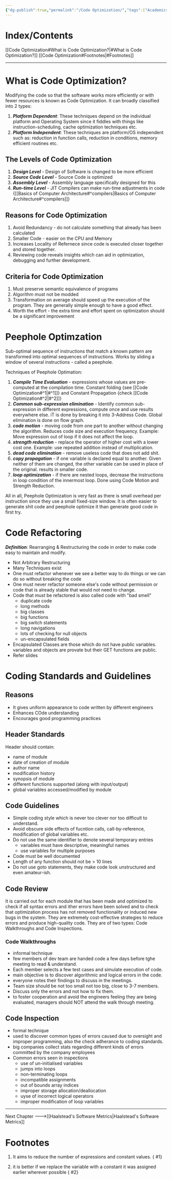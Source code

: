 ```yaml
---
{"dg-publish":true,"permalink":"/Code Optimization/","tags":["Academics","Software-Development"]}
---
```


# Index/Contents
[[Code Optimization#What is Code Optimization?\|#What is Code Optimization?]]
[[Code Optimization#Footnotes\|#Footnotes]]

-----
# What is Code Optimization?
Modifying the code so that the software works more efficiently or with fewer resources is known as Code Optimization.
It can broadly classified into 2 types:
1. ***Platform Dependent***: These techniques depend on the individual platform and Operating System since it fiddles with things like instruction-scheduling, cache optimization techniques etc.
2. ***Platform Independent***: These techniques are platform/OS independent such as: reduction in function calls, reduction in conditions, memory efficient routines etc.

## The Levels of Code Optimization
1. ***Design Level*** - Design of Software is changed to be more efficient
2. ***Source Code Level*** - Source Code is optimized
3. ***Assembly Level*** - Assembly language specifically designed for this
4. ***Run-time Level*** - JIT Compilers can make run-time adjustments in code {[[Basics of Computer Architecture#^compilers\|Basics of Computer Architecture#^compilers]]}

## Reasons for Code Optimization
1. Avoid Redundancy - do not calculate something that already has been calculated
2. Smaller Code - easier on the CPU and Memory
3. Increases Locality of Refernece since code is executed closer together and stored together.
4. Reviewing code reveals insights which can aid in optimization, debugging and further development.

## Criteria for Code Optimization
1. Must preserve semantic equivalence of programs
2. Algorithm must not be modded
3. Transformation on average should speed up the execution of the program. They are generally simple enough to have a good effect.
4. Worth the effort - the extra time and effort spent on optimization should be a significant improvement

# Peephole Optimzation
Sub-optimal sequence of instructions that match a known pattern are transformed into optimal sequences of instructions.
Works by sliding a window of several instructions - called a peephole.

Techniques of Peephole Optimation:
1. ***Compile Time Evaluation*** - expressions whose values are pre-computed at the compilation time. Constant folding {see [[Code Optimization#^1\|#^1]]} and Constant Propagation {check [[Code Optimization#^2\|#^2]]}
2. ***Common sub-expression elimination*** - Identify common sub-expression in different expressions, compute once and use results everywhere else. iT is done by breaking it into 3-Address Code. Global elimination is done on flow graph.
3. ***code motion*** - moving code from one part to another without changing the algorithm. Reduces code size and execution frequency. Example: Move expression out of loop if it does not affect the loop.
4. ***strength reduction*** - replace the operator of higher cost with a lower cost one. Example: use repeated addition instead of multiplication.
5. ***dead code elimination*** - remove useless code that does not add shit.
6. ***copy propagation*** - if one variable is declared equal to another. Given neither of them are changed, the other variable can be used in place of the original. results in smaller code.
7. ***loop optimization*** - if there are nested loops, decrease the instructions in loop condition of the innermost loop. Done using Code Motion and Strength Reduction. 

 All in all, Peephole Optimization is very fast as there is small overhead per instruction since they use a small fixed-size window.
 It is often easier to generate shit code and peephole optimize it than generate good code in first try.

# Code Refactoring
***Definition***: Rearranging & Restructuring the code in order to make code easy to maintain and modify.
- Not Arbitrary Restructuring
- Many Techniques exist
- One must refactor whenever we see a better way to do things or we can do so without breaking the code
- One must never refactor someone else's code without permission or code that is already stable that would not need to change.
- Code that must be refactored is also called code with "bad smell"
	- duplicate code
	- long methods
	- big classes
	- big functions
	- big switch statements
	- long navigations
	- lots of checking for null objects
	- un-encapsulated fields
- Encapsulated Classes are those which do not have public variables. variables and objects are provate but their GET functions are public.
- Refer slides

# Coding Standards and Guidelines
## Reasons
- It gives uniform appearance to code written by different engineers
- Enhances COde understanding
- Encourages good programming practices

## Header Standards
Header should contain:
- name of module
- date of creation of module
- author name
- modification history
- synopsis of module
- different functions supported (along with input/output)
- global variables accessed/modified by module
## Code Guidelines
- Simple coding style which is never too clever nor too difficult to understand.
- Avoid obscure side effects of fucntion calls, call-by-reference, modification of global variables etc.
- Do not use the same identifier to denote several temporary entries
	- variables must have descriptive, meaningful names
	- use variables for multiple purposes
- Code must be well documented
- Length of any function should not be $\gt$ 10 lines
- Do not use goto statements, they make code look unstructured and even amateur-ish.

## Code Review
It is carried out for each module that has been made and optimized to check if all syntax errors and ither errors have been solved and to check that optimization process has not removed functionality or induced new bugs in the system. They are extremely cost-effective strategies to reduce errors and produce high-quality code. They are of two types: Code Walkthroughs and Code Inspections.
### Code Walkthroughs
- informal technique
- few members of dev team are handed code a few days before tghe meeting to read & understand.
- Each member selects a few test cases and simulate execution of code.
- main objective is to discover algorithmic and logical errors in the code.
- everyone notes their findings to discuss in the meetings.
- Team size should be not too small not too big, close to 3-7 members.
- Discuss only the errors and not how to fix them.
- to foster cooperation and avoid the engineers feeling they are being evaluated, managers should NOT attend the walk through meeting.

## Code Inspection
- formal technique
- used to discover common types of errors caused due to oversight and improper programming, also the check adherance to coding standards.
- big companies collect stats regarding different kinds of errors committed by the company employees
- Common errors seen in inspections
	- use of un-initialised variables
	- jumps into loops
	- non-terminating loops
	- incompatible assignments
	- out of bounds array indices
	- improper storage allocation/deallocation
	- uyse of incorrect logical operators
	- improper modification of loop variables

---
Next Chapter --->[[Haalstead's Software Metrics\|Haalstead's Software Metrics]]
# Footnotes
1. It aims to reduce the number of expressions and constant values.
{ #1}

2. it is better if we replace the variable with a constant it was assigned earlier wherever possible
{ #2}



